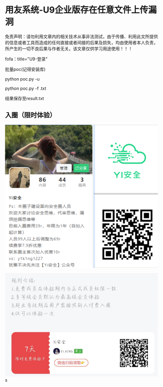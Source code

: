 # 用友系统-U9企业版存在任意文件上传漏洞

免责声明：请勿利用文章内的相关技术从事非法测试，由于传播、利用此文所提供的信息或者工具而造成的任何直接或者间接的后果及损失，均由使用者本人负责，所产生的一切不良后果与作者无关。该文章仅供学习用途使用！！！

fofa：title="U9-登录"



批量poc(记得安装库)

python poc.py -u 

python poc.py -f  .txt

结果保存至result.txt



## 入圈（限时体验）

![image-20240127122138808](assets/image-20240127122138808.png)

![image-20240121123620660](assets/image-20240121123620660.png)s

